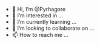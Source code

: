 - 👋 Hi, I’m @Pyrhagore
- 👀 I’m interested in ...
- 🌱 I’m currently learning ...
- 💞️ I’m looking to collaborate on ...
- 📫 How to reach me ...

<!---
Pyrhagore/Pyrhagore is a ✨ special ✨ repository because its `README.md` (this file) appears on your GitHub profile.
You can click the Preview link to take a look at your changes.
--->

